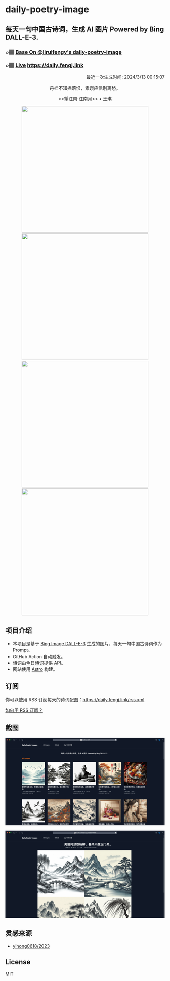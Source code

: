 
# daily-poetry-image

## 每天一句中国古诗词，生成 AI 图片 Powered by Bing DALL-E-3.

### 👉🏽 [Base On @liruifengv's daily-poetry-image](https://github.com/liruifengv/daily-poetry-image)

### 👉🏽 [Live](https://daily.fengj.link) https://daily.fengj.link

<p align="right">
  最近一次生成时间: 2024/3/13 00:15:07
</p>
<p align="center">
丹桂不知摇落恨，素娥应信别离愁。
</p>
<p align="center">
<<望江南·江南月>> • 王琪
</p>
<p align="center">
<img src="https://tse2.mm.bing.net/th/id/OIG3.V_CXqnRkJbMLjYOuQ_lU" height="400" width="400" />
<img src="https://tse2.mm.bing.net/th/id/OIG3.BCuCNKNo3bnahP7N4vx7" height="400" width="400" />
<img src="https://tse3.mm.bing.net/th/id/OIG3.dlGYneMCtKOszkVhfxGj" height="400" width="400" />
<img src="https://tse2.mm.bing.net/th/id/OIG3.2Za_9B0p26GMQORJ9kj2" height="400" width="400" />
</p>

## 项目介绍

-   本项目是基于 [Bing Image DALL-E-3](https://www.bing.com/images/create) 生成的图片，每天一句中国古诗词作为 Prompt。
-   GitHub Action 自动触发。
-   诗词由[今日诗词](https://www.jinrishici.com/)提供 API。
-   网站使用 [Astro](https://astro.build) 构建。

## 订阅

你可以使用 RSS 订阅每天的诗词配图：https://daily.fengj.link/rss.xml

[如何用 RSS 订阅？](https://zhuanlan.zhihu.com/p/55026716)

## 截图

![图片列表](./screenshots/Snipaste_2023-12-28_21-00-26.png)

![图片详情](./screenshots/Snipaste_2023-12-28_21-00-53.png)

## 灵感来源

-   [yihong0618/2023](https://github.com/yihong0618/2023)

## License

MIT
